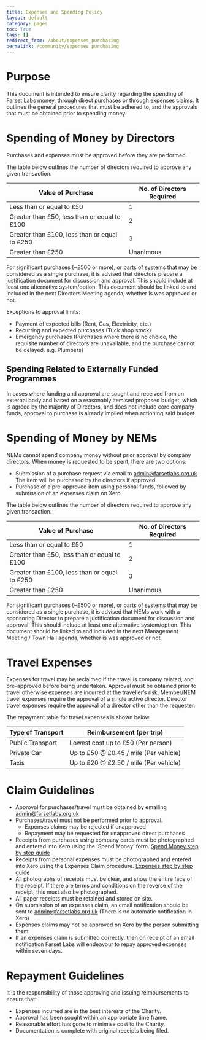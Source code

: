 ```yaml
---
title: Expenses and Spending Policy
layout: default
category: pages
toc: True
tags: []
redirect_from: /about/expenses_purchasing
permalink: /community/expenses_purchasing
---
```


# Purpose
This document is intended to ensure clarity regarding the spending of Farset Labs money, through direct purchases or through expenses claims. It outlines the general procedures that must be adhered to, and the approvals that must be obtained prior to spending money.

# Spending of Money by Directors
Purchases and expenses must be approved before they are performed.

The table below outlines the number of directors required to approve any given transaction.

| Value of Purchase                             | No. of Directors Required |
|---------------------------------------------- |-------------------------- |
| Less than or equal to £50                     | 1                         |
| Greater than £50, less than or equal to £100  | 2                         |
| Greater than £100, less than or equal to £250 | 3                         |
| Greater than £250                             | Unanimous                 |

For significant purchases (~£500 or more), or parts of systems that may be considered as a single purchase, it is advised that directors prepare a justification document for discussion and approval. This should include at least one alternative system/option. This document should be linked to and included in the next Directors Meeting agenda, whether is was approved or not.

Exceptions to approval limits:

* Payment of expected bills (Rent, Gas, Electricity, etc.)
* Recurring and expected purchases (Tuck shop stock)
* Emergency purchases (Purchases where there is no choice, the requisite number of directors are unavailable, and the purchase cannot be delayed. e.g. Plumbers)

## Spending Related to Externally Funded Programmes

In cases where funding and approval are sought and received from an external body and based on a reasonably itemised proposed budget, which is agreed by the majority of Directors, and does not include core company funds, approval to purchase is already implied when actioning said budget.


# Spending of Money by NEMs
NEMs cannot spend company money without prior approval by company directors. When money is requested to be spent, there are two options:

* Submission of a purchase request via email to admin@farsetlabs.org.uk
The item will be purchased by the directors if approved.
* Purchase of a pre-approved item using personal funds, followed by submission of an expenses claim on Xero.

The table below outlines the number of directors required to approve any given transaction.

| Value of Purchase                             | No. of Directors Required |
|---------------------------------------------- |-------------------------- |
| Less than or equal to £50                     | 1                         |
| Greater than £50, less than or equal to £100  | 2                         |
| Greater than £100, less than or equal to £250 | 3                         |
| Greater than £250                             | Unanimous                 |

For significant purchases (~£500 or more), or parts of systems that may be considered as a single purchase, it is advised that NEMs work with a sponsoring Director to prepare a justification document for discussion and approval. This should include at least one alternative system/option. This document should be linked to and included in the next Management Meeting / Town Hall agenda, whether is was approved or not.

# Travel Expenses
Expenses for travel may be reclaimed if the travel is company related, and pre-approved before being undertaken. Approval must be obtained prior to travel otherwise expenses are incurred at the traveller’s risk.
Member/NEM travel expenses require the approval of a single active director.
Director travel expenses require the approval of a director other than the requester.

The repayment table for travel expenses is shown below.

| Type of Transport   | Reimbursement (per trip)                |
|-------------------  |-------------------------                |
| Public Transport    | Lowest cost up to £50 (Per person)      |
| Private Car         | Up to £50 @ £0.45 / mile (Per vehicle)  |
| Taxis               | Up to £20 @ £2.50 / mile (Per vehicle)  |

# Claim Guidelines
* Approval for purchases/travel must be obtained by emailing admin@farsetlabs.org.uk
* Purchases/travel must not be performed prior to approval.
    * Expenses claims may be rejected if unapproved
    * Repayment may be requested for unapproved direct purchases
* Receipts from purchases using company cards must be photographed and entered into Xero using the ‘Spend Money’ form.
[Spend Money step by step guide](https://help.xero.com/uk/BankAccounts_Details_SpendMoney$Howto)
* Receipts from personal expenses must be photographed and entered into Xero using the Expenses Claim procedure.
[Expenses step by step guide](https://help.xero.com/uk/Payments_ExpenseClaims)
* All photographs of receipts must be clear, and show the entire face of the receipt. If there are terms and conditions on the reverse of the receipt, this must also be photographed.
* All paper receipts must be retained and stored on site.
* On submission of an expenses claim, an email notification should be sent to admin@farsetlabs.org.uk (There is no automatic notification in Xero)
* Expenses claims may not be approved on Xero by the person submitting them.
* If an expenses claim is submitted correctly, then on receipt of an email notification Farset Labs will endeavour to repay approved expenses within seven days.

# Repayment Guidelines
It is the responsibility of those approving and issuing reimbursements to ensure that:

* Expenses incurred are in the best interests of the Charity.
* Approval has been sought within an appropriate time frame.
* Reasonable effort has gone to minimise cost to the Charity.
* Documentation is complete with original receipts being filed.

